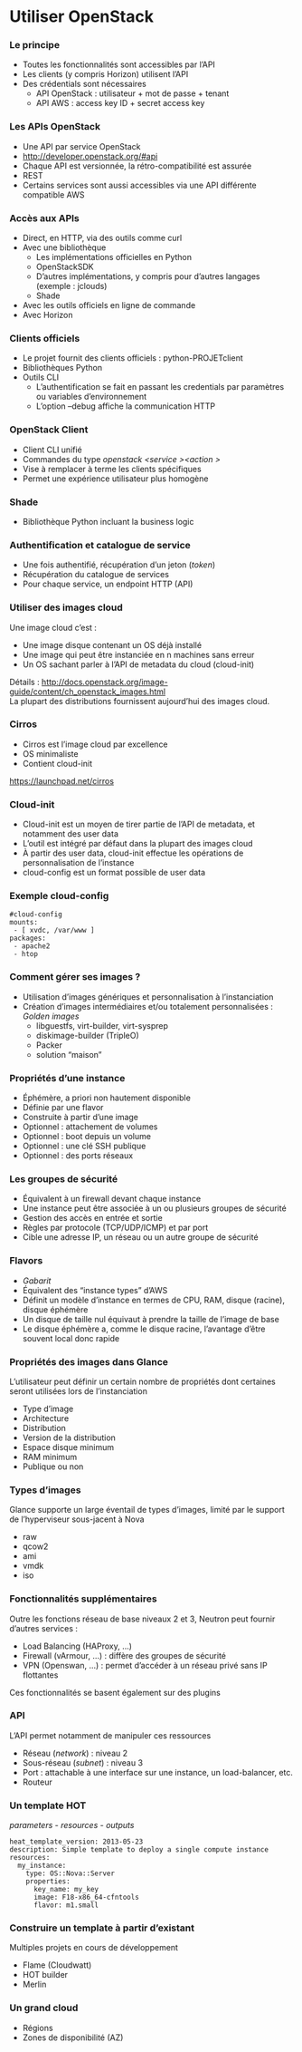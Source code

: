 # Utiliser OpenStack

### Le principe

-   Toutes les fonctionnalités sont accessibles par l’API
-   Les clients (y compris Horizon) utilisent l’API
-   Des crédentials sont nécessaires
    -   API OpenStack : utilisateur + mot de passe + tenant
    -   API AWS : access key ID + secret access key

### Les APIs OpenStack

-   Une API par service OpenStack
-   <http://developer.openstack.org/#api>
-   Chaque API est versionnée, la rétro-compatibilité est assurée
-   REST
-   Certains services sont aussi accessibles via une API différente compatible AWS

### Accès aux APIs

-   Direct, en HTTP, via des outils comme curl
-   Avec une bibliothèque
    -   Les implémentations officielles en Python
    -   OpenStackSDK
    -   D’autres implémentations, y compris pour d’autres langages (exemple : jclouds)
    -   Shade
-   Avec les outils officiels en ligne de commande
-   Avec Horizon

### Clients officiels

-   Le projet fournit des clients officiels : python-PROJETclient
-   Bibliothèques Python
-   Outils CLI
    -   L’authentification se fait en passant les credentials par paramètres ou variables d’environnement
    -   L’option –debug affiche la communication HTTP

### OpenStack Client

-   Client CLI unifié
-   Commandes du type *openstack \<service \>\<action \>*
-   Vise à remplacer à terme les clients spécifiques
-   Permet une expérience utilisateur plus homogène

### Shade

-   Bibliothèque Python incluant la business logic

### Authentification et catalogue de service

-   Une fois authentifié, récupération d’un jeton (*token*)
-   Récupération du catalogue de services
-   Pour chaque service, un endpoint HTTP (API)

### Utiliser des images cloud

Une image cloud c’est :

-   Une image disque contenant un OS déjà installé
-   Une image qui peut être instanciée en n machines sans erreur
-   Un OS sachant parler à l’API de metadata du cloud (cloud-init)

Détails : <http://docs.openstack.org/image-guide/content/ch_openstack_images.html>\
La plupart des distributions fournissent aujourd’hui des images cloud.

### Cirros

-   Cirros est l’image cloud par excellence
-   OS minimaliste
-   Contient cloud-init 

<https://launchpad.net/cirros>

### Cloud-init

-   Cloud-init est un moyen de tirer partie de l’API de metadata, et notamment des user data
-   L’outil est intégré par défaut dans la plupart des images cloud
-   À partir des user data, cloud-init effectue les opérations de personnalisation de l’instance
-   cloud-config est un format possible de user data

### Exemple cloud-config

    #cloud-config
    mounts:
     - [ xvdc, /var/www ]
    packages:
     - apache2
     - htop

### Comment gérer ses images ?

-   Utilisation d’images génériques et personnalisation à l’instanciation
-   Création d’images intermédiaires et/ou totalement personnalisées :
    *Golden images*
    -   libguestfs, virt-builder, virt-sysprep
    -   diskimage-builder (TripleO)
    -   Packer
    -   solution “maison”

### Propriétés d’une instance

-   Éphémère, a priori non hautement disponible
-   Définie par une flavor
-   Construite à partir d’une image
-   Optionnel : attachement de volumes
-   Optionnel : boot depuis un volume
-   Optionnel : une clé SSH publique
-   Optionnel : des ports réseaux

### Les groupes de sécurité

-   Équivalent à un firewall devant chaque instance
-   Une instance peut être associée à un ou plusieurs groupes de sécurité
-   Gestion des accès en entrée et sortie
-   Règles par protocole (TCP/UDP/ICMP) et par port
-   Cible une adresse IP, un réseau ou un autre groupe de sécurité

### Flavors

-   *Gabarit*
-   Équivalent des “instance types” d’AWS
-   Définit un modèle d’instance en termes de CPU, RAM, disque (racine), disque éphémère
-   Un disque de taille nul équivaut à prendre la taille de l’image de base
-   Le disque éphémère a, comme le disque racine, l’avantage d’être souvent local donc rapide

### Propriétés des images dans Glance

L’utilisateur peut définir un certain nombre de propriétés dont certaines seront utilisées lors de l’instanciation

-   Type d’image
-   Architecture
-   Distribution
-   Version de la distribution
-   Espace disque minimum
-   RAM minimum
-   Publique ou non

### Types d’images

Glance supporte un large éventail de types d’images, limité par le support de l’hyperviseur sous-jacent à Nova

-   raw
-   qcow2
-   ami
-   vmdk
-   iso

### Fonctionnalités supplémentaires

Outre les fonctions réseau de base niveaux 2 et 3, Neutron peut fournir d’autres services :

-   Load Balancing (HAProxy, ...)
-   Firewall (vArmour, ...) : diffère des groupes de sécurité
-   VPN (Openswan, ...) : permet d’accéder à un réseau privé sans IP flottantes

Ces fonctionnalités se basent également sur des plugins

### API

L’API permet notamment de manipuler ces ressources

-   Réseau (*network*) : niveau 2
-   Sous-réseau (*subnet*) : niveau 3
-   Port : attachable à une interface sur une instance, un load-balancer, etc.
-   Routeur

### Un template HOT

*parameters* - *resources* - *outputs*

    heat_template_version: 2013-05-23
    description: Simple template to deploy a single compute instance
    resources:
      my_instance:
        type: OS::Nova::Server
        properties:
          key_name: my_key
          image: F18-x86_64-cfntools
          flavor: m1.small

### Construire un template à partir d’existant

Multiples projets en cours de développement

-   Flame (Cloudwatt)
-   HOT builder
-   Merlin

### Un grand cloud

-   Régions
-   Zones de disponibilité (AZ)

